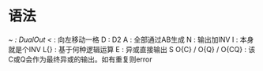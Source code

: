 

# 语法
*~ : DualOut
<* : 向左移动一格
D : D2
A : 全部通过AB生成
N : 输出加INV
I : 本身就是个INV
L{} : 基于何种逻辑运算
E : 异或直接输出 S
O{C} / O{Q} / O{CQ} : 该C或Q会作为最终异或的输出。如有重复则error
